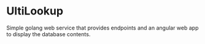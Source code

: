 # UltiLookup
Simple golang web service that provides endpoints and an angular web app to display the database contents.
